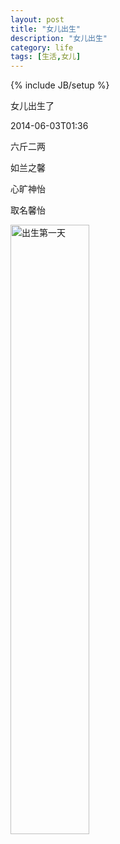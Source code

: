 ```yaml
---
layout: post
title: "女儿出生"
description: "女儿出生"
category: life
tags: [生活,女儿]
---
```

{% include JB/setup %}

女儿出生了

2014-06-03T01:36

六斤二两

如兰之馨 

心旷神怡

取名馨怡

<img
    src="http://f.hiphotos.bdimg.com/album/s%3D740%3Bq%3D90/sign=02d393120846f21fcd345c57c61f1a5d/7e3e6709c93d70cfeede77e4fadcd100baa12b37.jpg"
    height="50%"
    width="50%"
    alt="出生第一天"
    title="出生第一天"
/>


